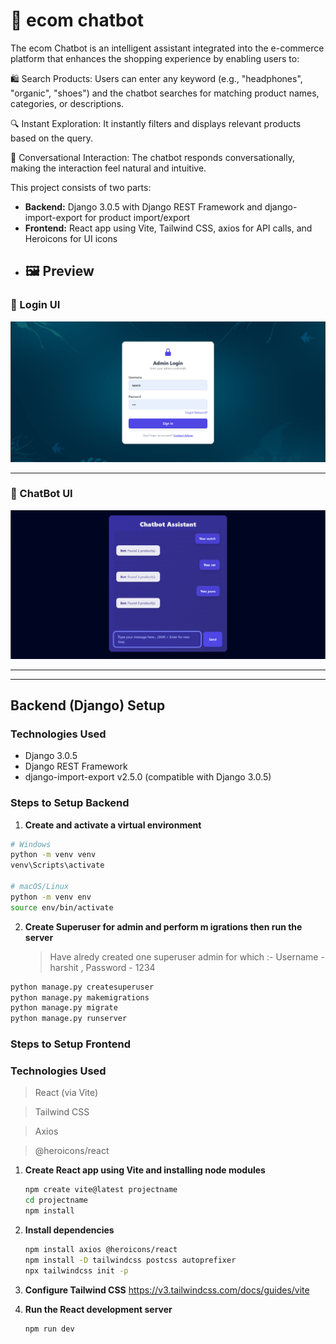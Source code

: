 # 🤖 ecom chatbot
 
The ecom Chatbot is an intelligent assistant integrated into the e-commerce platform that enhances the shopping experience by enabling users to:

🛍️ Search Products: Users can enter any keyword (e.g., "headphones", "organic", "shoes") and the chatbot searches for matching product names, categories, or descriptions.

🔍 Instant Exploration: It instantly filters and displays relevant products based on the query.

💬 Conversational Interaction: The chatbot responds conversationally, making the interaction feel natural and intuitive.

This project consists of two parts:

- **Backend:** Django 3.0.5 with Django REST Framework and django-import-export for product import/export
- **Frontend:** React app using Vite, Tailwind CSS, axios for API calls, and Heroicons for UI icons
- ## 🖼️ Preview

### 🔐 Login UI

![Login UI](frontend/src/assets/login.png)

---

### 💬 ChatBot UI

![ChatBot UI](frontend/src/assets/chat.png)

---

---

## Backend (Django) Setup

### Technologies Used

- Django 3.0.5
- Django REST Framework
- django-import-export v2.5.0 (compatible with Django 3.0.5)

### Steps to Setup Backend

1. **Create and activate a virtual environment**

```bash
# Windows
python -m venv venv
venv\Scripts\activate

# macOS/Linux
python -m venv env
source env/bin/activate
```
2. **Create Superuser for admin and perform m igrations then run the server**
   > Have alredy created one superuser admin for which :- Username - harshit ,  Password - 1234
```bash
python manage.py createsuperuser
python manage.py makemigrations
python manage.py migrate
python manage.py runserver
   ```

### Steps to Setup Frontend

### Technologies Used

> React (via Vite)

> Tailwind CSS

> Axios

> @heroicons/react

1. **Create React app using Vite and installing node modules**
   ```bash
   npm create vite@latest projectname
   cd projectname
   npm install
   ```
2. **Install dependencies**
   ```bash
   npm install axios @heroicons/react
   npm install -D tailwindcss postcss autoprefixer
   npx tailwindcss init -p
   ```
3. **Configure Tailwind CSS**
https://v3.tailwindcss.com/docs/guides/vite

4. **Run the React development server**
   ```bash
   npm run dev
   ```
